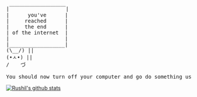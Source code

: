 <pre>
|￣￣￣￣￣￣￣￣￣￣￣|
|      you've      |
|     reached      | 
|     the end      |
| of the internet  |
|                  | 
|__________________| 
(\__/) || 
(•ㅅ•) || 
/ 　 づ

You should now turn off your computer and go do something useful with the rest of your life.
</pre>

[![Rushil's github stats](https://github-readme-stats.vercel.app/api/wakatime?username=rushilwiz&theme=dark&show_icons=true)](https://github.com/rushilwiz)
